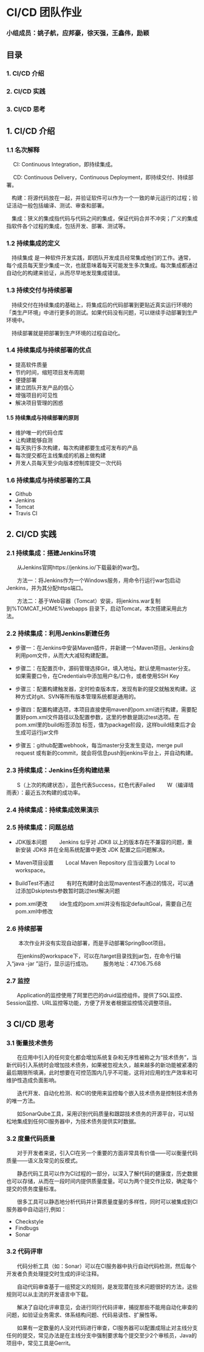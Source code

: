 # CI/CD 团队作业
### 小组成员：姚子航，应邦豪，徐天强，王鑫伟，励颖 
## 目录
### 1. CI/CD 介绍
### 2. CI/CD 实践
### 3. CI/CD 思考
## 1. CI/CD 介绍
### 1.1 名次解释
&#8194;&#8194; CI: Continuous Integration，即持续集成。

&#8194;&#8194; CD: Continuous Delivery，Continuous Deployment，即持续交付、持续部署。

&#8194;&#8194;构建：将源代码放在一起，并验证软件可以作为一个一致的单元运行的过程；验证活动一般包括编译、测试、审查和部署。

&#8194;&#8194;集成：狭义的集成指代码与代码之间的集成，保证代码合并不冲突；广义的集成指软件各个过程的集成，包括开发、部署、测试等。

### 1.2 持续集成的定义
&#8194;&#8194;持续集成 是一种软件开发实践，即团队开发成员经常集成他们的工作。通常，每个成员每天至少集成一次，也就意味着每天可能发生多次集成。每次集成都通过自动化的构建来验证，从而尽早地发现集成错误。

### 1.3 持续交付与持续部署
&#8194;&#8194;持续交付在持续集成的基础上，将集成后的代码部署到更贴近真实运行环境的「类生产环境」中进行更多的测试。如果代码没有问题，可以继续手动部署到生产环境中。

&#8194;&#8194;持续部署就是把部署到生产环境的过程自动化。

### 1.4 持续集成与持续部署的优点
* 提高软件质量
* 节约时间，缩短项目发布周期
* 便捷部署
* 建立团队开发产品的信心
* 增强项目的可见性
* 解决项目管理的困惑

#### 1.5 持续集成与持续部署的原则
* 维护唯一的代码仓库
* 让构建能够自测
* 每天执行多次构建，每次构建都要生成可发布的产品
* 每次提交都在主线集成的机器上做构建
* 开发人员每天至少向版本控制库提交一次代码

### 1.6 持续集成与持续部署的工具
* Github
* Jenkins
* Tomcat
* Travis CI

## 2. CI/CD 实践

### 2.1 持续集成：搭建Jenkins环境
&#8194;&#8194;&#8194;&#8194;从Jenkins官网https://jenkins.io/下载最新的war包。

&#8194;&#8194;&#8194;&#8194;方法一：将Jenkins作为一个Windows服务，用命令行运行war包启动Jenkins，并为其分配https端口。

&#8194;&#8194;&#8194;&#8194;方法二：基于Web容器（Tomcat）安装，将jenkins.war复制到%TOMCAT_HOME%\webapps
目录下，启动Tomcat，本次搭建采用此方法。

### 2.2 持续集成：利用Jenkins新建任务
* 步骤一：在Jenkins中安装Maven插件，并新建一个Maven项目。Jenkins会利用pom文件，从而大大减轻构建配置。

* 步骤二：在配置页中，源码管理选择Git，填入地址。默认使用master分支。如果需要口令，在Credentials中添加用户名/口令，或者使用SSH Key

* 步骤三：配置构建触发器，定时检查版本库，发现有新的提交就触发构建。这种方式对git、SVN等所有版本管理系统都是通用的。

* 步骤四：配置构建选项，本项目直接使用maven的pom.xml进行构建，需要配置好pom.xml文件路径以及配置参数，这里的参数是跳过test选项。在pom.xml里的build标签添加<defaultGoal> 标签，值为package阶段，这样build结束后才会生成可运行jar文件

* 步骤五：github配置webhook，每当master分支发生变动，merge pull request 或有新的commit，就会将信息push到jenkins平台上，并自动构建。

### 2.3 持续集成：Jenkins任务构建结果
&#8194;&#8194;&#8194;&#8194;S（上次的构建状态），蓝色代表Success，红色代表Failed
&#8194;&#8194;&#8194;&#8194;W（编译晴雨表）：最近五次构建的成功率。

### 2.4 持续集成：持续集成效果演示

### 2.5 持续集成：问题总结
* JDK版本问题
&#8194;&#8194;&#8194;&#8194;Jenkins 似乎对 JDK8 以上的版本存在不兼容的问题，重新安装 JDK8 并在全局系统配置中更改 JDK 配置之后问题解决。

* Maven项目设置
&#8194;&#8194;&#8194;&#8194;Local Maven Repository 应当设置为 Local to workspace。

* BuildTest不通过
&#8194;&#8194;&#8194;&#8194;有时在构建时会出现maventest不通过的情况，可以通过添加Dskiptests参数暂时跳过test解决问题

* pom.xml更改
&#8194;&#8194;&#8194;&#8194;ide生成的pom.xml并没有指定defaultGoal，需要自己在pom.xml中修改

### 2.6 持续部署
&#8194;&#8194;&#8194;&#8194; 本次作业并没有实现自动部署，而是手动部署SpringBoot项目。

&#8194;&#8194;&#8194;&#8194;在jenkins的workspace下，可以在/target目录找到jar包，在命令行输入“java -jar <filename>”运行，显示运行成功。
&#8194;&#8194;&#8194;&#8194;服务地址：47.106.75.68

### 2.7 监控
&#8194;&#8194;&#8194;&#8194;Application的监控使用了阿里巴巴的druid监控组件。提供了SQL监控、Session监控、URL监控等功能，方便了开发者根据监控情况调整项目。

## 3 CI/CD 思考

### 3.1 衡量技术债务

&#8194;&#8194;&#8194;&#8194;在应用中引入的任何变化都会增加系统复杂和无序性被称之为“技术债务”，当新代码引入系统时会增加技术债务，如果被忽视太久，越来越多的新功能被紧凑的最后期限所填满，此时想要在可控范围内几乎不可能，这将对应用的生产效率和可维护性造成负面影响。

&#8194;&#8194;&#8194;&#8194;迭代开发、自动化检测、和CI的使用来监控每个嵌入技术债务是控制技术债务的唯一方法。

&#8194;&#8194;&#8194;&#8194;如SonarQube工具，采用识别代码质量和跟踪技术债务的开源平台，可以轻松地集成到任何CI服务器中，为技术债务提供实时数据。

### 3.2 度量代码质量
&#8194;&#8194;&#8194;&#8194;对于开发者来说，引入CI在另一个重要的方面非常具有价值——可以衡量代码质量——语义及常见的反模式。

&#8194;&#8194;&#8194;&#8194;静态代码工具可以作为CI过程的一部分，以深入了解代码的健康度，历史数据也可以存储，从而在一段时间内提供质量度量。可以为两个提交作比较，确定每个提交的债务度量标准。

&#8194;&#8194;&#8194;&#8194;很多工具可以静态地分析代码并计算质量度量的多样性，同时可以被集成到CI服务器中自动运行,例如：

* Checkstyle
* Findbugs
* Sonar

### 3.2 代码评审

&#8194;&#8194;&#8194;&#8194;代码分析工具（如：Sonar）可以在CI服务器中执行自动代码检测，然后每个开发者负责处理提交时生成的评论注释。

&#8194;&#8194;&#8194;&#8194;自动代码审查基于一组预定义的规则，是发现潜在技术问题很好的方法，这些规则可以从主流的开发语言中下载。

&#8194;&#8194;&#8194;&#8194;解决了自动化评审意见，会进行同行代码评审，捕捉那些不能用自动化审查的问题，如验证业务需求、体系结构问题、代码易读性、扩展性等。

&#8194;&#8194;&#8194;&#8194;如果有一定数量的人没对代码进行审查，CI服务器可以配置成阻止对主线分支任何的提交，常见办法是在主线分支中强制要求每个提交至少2个审核员，Java的项目中，常见工具是Gerrit。
